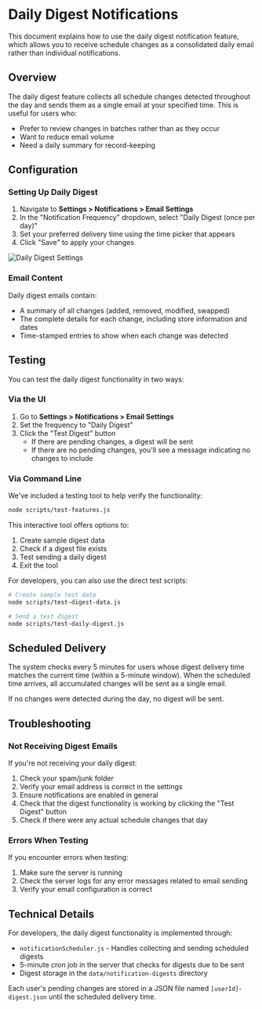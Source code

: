 # Daily Digest Notifications

This document explains how to use the daily digest notification feature, which allows you to receive schedule changes as a consolidated daily email rather than individual notifications.

## Overview

The daily digest feature collects all schedule changes detected throughout the day and sends them as a single email at your specified time. This is useful for users who:

- Prefer to review changes in batches rather than as they occur
- Want to reduce email volume
- Need a daily summary for record-keeping

## Configuration

### Setting Up Daily Digest

1. Navigate to **Settings > Notifications > Email Settings**
2. In the "Notification Frequency" dropdown, select "Daily Digest (once per day)"
3. Set your preferred delivery time using the time picker that appears
4. Click "Save" to apply your changes

![Daily Digest Settings](../images/daily-digest-settings.png)

### Email Content

Daily digest emails contain:
- A summary of all changes (added, removed, modified, swapped)
- The complete details for each change, including store information and dates
- Time-stamped entries to show when each change was detected

## Testing

You can test the daily digest functionality in two ways:

### Via the UI

1. Go to **Settings > Notifications > Email Settings**
2. Set the frequency to "Daily Digest"
3. Click the "Test Digest" button
   - If there are pending changes, a digest will be sent
   - If there are no pending changes, you'll see a message indicating no changes to include

### Via Command Line

We've included a testing tool to help verify the functionality:

```bash
node scripts/test-features.js
```

This interactive tool offers options to:
1. Create sample digest data
2. Check if a digest file exists
3. Test sending a daily digest
4. Exit the tool

For developers, you can also use the direct test scripts:

```bash
# Create sample test data
node scripts/test-digest-data.js

# Send a test digest
node scripts/test-daily-digest.js
```

## Scheduled Delivery

The system checks every 5 minutes for users whose digest delivery time matches the current time (within a 5-minute window). When the scheduled time arrives, all accumulated changes will be sent as a single email.

If no changes were detected during the day, no digest will be sent.

## Troubleshooting

### Not Receiving Digest Emails

If you're not receiving your daily digest:

1. Check your spam/junk folder
2. Verify your email address is correct in the settings
3. Ensure notifications are enabled in general
4. Check that the digest functionality is working by clicking the "Test Digest" button
5. Check if there were any actual schedule changes that day

### Errors When Testing

If you encounter errors when testing:

1. Make sure the server is running
2. Check the server logs for any error messages related to email sending
3. Verify your email configuration is correct

## Technical Details

For developers, the daily digest functionality is implemented through:

- `notificationScheduler.js` - Handles collecting and sending scheduled digests
- 5-minute cron job in the server that checks for digests due to be sent
- Digest storage in the `data/notification-digests` directory

Each user's pending changes are stored in a JSON file named `[userId]-digest.json` until the scheduled delivery time. 